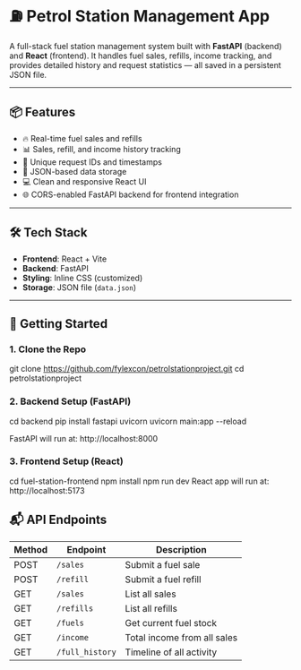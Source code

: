# ⛽ Petrol Station Management App

A full-stack fuel station management system built with **FastAPI** (backend) and **React** (frontend). It handles fuel sales, refills, income tracking, and provides detailed history and request statistics — all saved in a persistent JSON file.

---

## 📦 Features

- 🔥 Real-time fuel sales and refills
- 📊 Sales, refill, and income history tracking
- 🧾 Unique request IDs and timestamps
- 📁 JSON-based data storage
- 💻 Clean and responsive React UI
- 🌐 CORS-enabled FastAPI backend for frontend integration

---

## 🛠️ Tech Stack

- **Frontend**: React + Vite
- **Backend**: FastAPI
- **Styling**: Inline CSS (customized)
- **Storage**: JSON file (`data.json`)

---

## 🚀 Getting Started

### 1. Clone the Repo


git clone https://github.com/fylexcon/petrolstationproject.git
cd petrolstationproject


### 2. Backend Setup (FastAPI)

cd backend
pip install fastapi uvicorn
uvicorn main:app --reload

FastAPI will run at: http://localhost:8000

### 3. Frontend Setup (React)

cd fuel-station-frontend
npm install
npm run dev
React app will run at: http://localhost:5173

## 📬 API Endpoints


| Method | Endpoint        | Description                 |
| ------ | --------------- | --------------------------- |
| POST   | `/sales`        | Submit a fuel sale          |
| POST   | `/refill`       | Submit a fuel refill        |
| GET    | `/sales`        | List all sales              |
| GET    | `/refills`      | List all refills            |
| GET    | `/fuels`        | Get current fuel stock      |
| GET    | `/income`       | Total income from all sales |
| GET    | `/full_history` | Timeline of all activity    |
